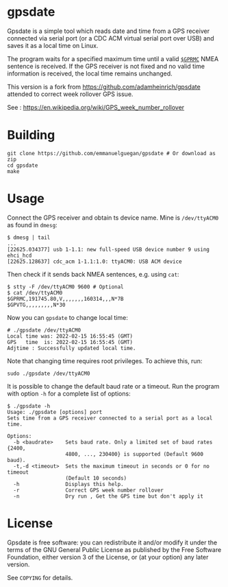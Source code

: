# gpsdate

Gpsdate is a simple tool which reads date and time from a GPS receiver connected
via serial port (or a CDC ACM virtual serial port over USB) and saves it as a
local time on Linux.

The program waits for a specified maximum time until a valid [`$GPRMC`][1] NMEA
sentence is received. If the GPS receiver is not fixed and no valid time
information is received, the local time remains unchanged.

This version is a fork from https://github.com/adamheinrich/gpsdate attended to 
correct week rollover GPS issue.

See : https://en.wikipedia.org/wiki/GPS_week_number_rollover

# Building

	git clone https://github.com/emmanuelguegan/gpsdate # Or download as zip
	cd gpsdate
	make

# Usage

Connect the GPS receiver and obtain ts device name. Mine is `/dev/ttyACM0` as
found in `dmesg`:

	$ dmesg | tail
	...
	[22625.034377] usb 1-1.1: new full-speed USB device number 9 using ehci_hcd
	[22625.128637] cdc_acm 1-1.1:1.0: ttyACM0: USB ACM device

Then check if it sends back NMEA sentences, e.g. using `cat`:

	$ stty -F /dev/ttyACM0 9600 # Optional
	$ cat /dev/ttyACM0
	$GPRMC,191745.80,V,,,,,,,160314,,,N*7B
	$GPVTG,,,,,,,,,N*30

Now you can `gpsdate` to change local time:

	# ./gpsdate /dev/ttyACM0
	Local time was: 2022-02-15 16:55:45 (GMT)
	GPS   time  is: 2022-02-15 16:55:45 (GMT)
	Adjtime : Successfully updated local time.

Note that changing time requires root privileges. To achieve this, run:

	sudo ./gpsdate /dev/ttyACM0

It is possible to change the default baud rate or a timeout. Run the program
with option `-h` for a complete list of options:

```
$ ./gpsdate -h
Usage: ./gpsdate [options] port
Sets time from a GPS receiver connected to a serial port as a local time.

Options:
  -b <baudrate>    Sets baud rate. Only a limited set of baud rates {2400,
                   4800, ..., 230400} is supported (Default 9600 baud).
  -t,-d <timeout>  Sets the maximum timeout in seconds or 0 for no timeout
                   (Default 10 seconds)
  -h               Displays this help.
  -r               Correct GPS week number rollover
  -n               Dry run , Get the GPS time but don't apply it

```

# License

Gpsdate is free software: you can redistribute it and/or modify it under the
terms of the GNU General Public License as published by the Free Software
Foundation, either version 3 of the License, or (at your option) any later
version.

See `COPYING` for details.

[1]: https://www.gpsinformation.org/dale/nmea.htm#RMC

